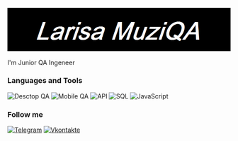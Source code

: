![Header](https://github.com/Larisa91/larisa91/blob/main/Новый%20точечный%20рисунок.png)

I'm Junior QA Ingeneer

### Languages and Tools
![Desctop QA](https://img.shields.io/badge/-Desctop_QA-090909?style=for-the-badge&logo=appveyor&logoColor=F8C52C)
![Mobile QA](https://img.shields.io/badge/-Mobile_QA-090909?style=for-the-badge&logo=appveyor&logoColor=F8C52C)
![API](https://img.shields.io/badge/-API-090909?style=for-the-badge&logo=restapi&logoColor=F8C52C)
![SQL](https://img.shields.io/badge/-SQL-090909?style=for-the-badge&logo=mysql&logoColor=F88C00)
![JavaScript](https://img.shields.io/badge/-JavaScript-090909?style=for-the-badge&logo=javascript&logoColor=E9D54D)

### Follow me
[![Telegram](https://img.shields.io/badge/-Telegram-090909?style=for-the-badge&logo=telegram&logoColor=47C5FB)](https://vk.com/id277068457)
[![Vkontakte](https://img.shields.io/badge/-Vkontakte-090909?style=for-the-badge&logo=vk&logoColor=097CDB)](https://web.telegram.org/k/#-1172879353)